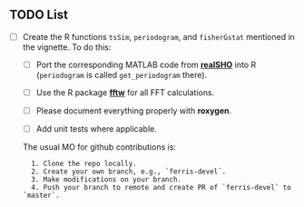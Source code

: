 ## TODO List

- [ ] Create the R functions `tsSim`, `periodogram`, and `fisherGstat` mentioned in the vignette.  To do this:

    - [ ] Port the corresponding MATLAB code from [**realSHO**](https://github.com/mlysy/realSHO) into R (`periodogram` is called `get_periodogram` there).
	
	- [ ] Use the R package [**fftw**](https://CRAN.R-project.org/package=fftw) for all FFT calculations.
	
	- [ ] Please document everything properly with **roxygen**.
	
	- [ ] Add unit tests where applicable.
	
	The usual MO for github contributions is:
	
	    1. Clone the repo locally.
		2. Create your own branch, e.g., `ferris-devel`.
		3. Make modifications on your branch.
		4. Push your branch to remote and create PR of `ferris-devel` to `master`.
